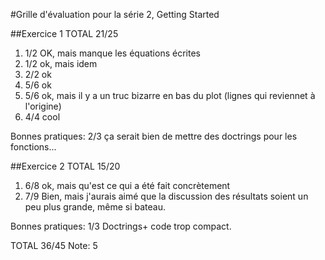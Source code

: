 #Grille d'évaluation pour la série 2, Getting Started

##Exercice 1 TOTAL    21/25

1) 1/2
OK, mais manque les équations écrites
2) 1/2
ok, mais idem
3) 2/2
ok
4) 5/6
ok
5) 5/6
ok, mais il y a un truc bizarre en bas du plot (lignes qui reviennet à l'origine)
6) 4/4
cool

Bonnes pratiques: 2/3
ça serait bien de mettre des doctrings pour les fonctions...

##Exercice 2 TOTAL    15/20

1) 6/8
ok, mais qu'est ce qui a été fait concrètement
2) 7/9
Bien, mais j'aurais aimé que la discussion des résultats soient un peu plus grande, même si bateau.

Bonnes pratiques: 1/3
Doctrings+ code trop compact.

TOTAL 36/45
Note: 5
